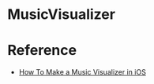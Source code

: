# MusicVisualizer

# Reference

- [How To Make a Music Visualizer in iOS](http://www.raywenderlich.com/36475/how-to-make-a-music-visualizer-in-ios)
